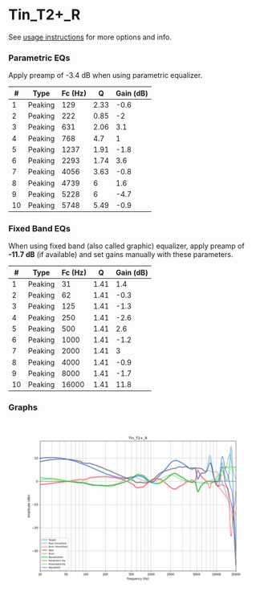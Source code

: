 # Tin_T2+_R
See [usage instructions](https://github.com/jaakkopasanen/AutoEq#usage) for more options and info.

### Parametric EQs
Apply preamp of -3.4 dB when using parametric equalizer.

|   # | Type    |   Fc (Hz) |    Q |   Gain (dB) |
|-----|---------|-----------|------|-------------|
|   1 | Peaking |       129 | 2.33 |        -0.6 |
|   2 | Peaking |       222 | 0.85 |        -2   |
|   3 | Peaking |       631 | 2.06 |         3.1 |
|   4 | Peaking |       768 | 4.7  |         1   |
|   5 | Peaking |      1237 | 1.91 |        -1.8 |
|   6 | Peaking |      2293 | 1.74 |         3.6 |
|   7 | Peaking |      4056 | 3.63 |        -0.8 |
|   8 | Peaking |      4739 | 6    |         1.6 |
|   9 | Peaking |      5228 | 6    |        -4.7 |
|  10 | Peaking |      5748 | 5.49 |        -0.9 |

### Fixed Band EQs
When using fixed band (also called graphic) equalizer, apply preamp of **-11.7 dB** (if available) and set gains manually with these parameters.

|   # | Type    |   Fc (Hz) |    Q |   Gain (dB) |
|-----|---------|-----------|------|-------------|
|   1 | Peaking |        31 | 1.41 |         1.4 |
|   2 | Peaking |        62 | 1.41 |        -0.3 |
|   3 | Peaking |       125 | 1.41 |        -1.3 |
|   4 | Peaking |       250 | 1.41 |        -2.6 |
|   5 | Peaking |       500 | 1.41 |         2.6 |
|   6 | Peaking |      1000 | 1.41 |        -1.2 |
|   7 | Peaking |      2000 | 1.41 |         3   |
|   8 | Peaking |      4000 | 1.41 |        -0.9 |
|   9 | Peaking |      8000 | 1.41 |        -1.7 |
|  10 | Peaking |     16000 | 1.41 |        11.8 |

### Graphs
![](./Tin_T2+_R.png)

